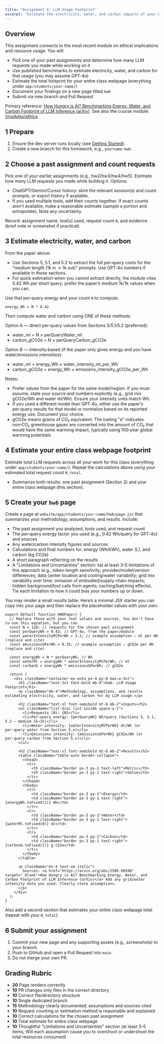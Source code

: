 ```yaml
---
title: "Assignment 6: LLM Usage Footprint"
excerpt: "Estimate the electricity, water, and carbon impacts of your LLM usage and document the results as hw6."
---
```


## Overview

This assignment connects to the most recent module on ethical implications and resource usage. You will:

- Pick one of your past assignments and determine how many LLM requests you made while working on it
- Use published benchmarks to estimate electricity, water, and carbon for that usage (you may assume GPT‑4o)
- Estimate the total footprint for your entire class webpage (everything under `app/students/your-name/`)
- Document your findings on a new page titled `hw6`
- Submit via new branch and Pull Request

Primary reference: [How Hungry is AI? Benchmarking Energy, Water, and Carbon Footprint of LLM Inference (arXiv)](https://arxiv.org/abs/2505.09598). See also the course module: [/modules/ethics](/modules/ethics).

## 1 Prepare

1. Ensure the dev server runs locally (see [Getting Started](/modules/getting-started)).
1. Create a new branch for this homework, e.g., `yourname-hw6`.

## 2 Choose a past assignment and count requests

Pick one of your earlier assignments (e.g., hw2/hw3/hw4/hw5). Estimate how many LLM requests you made while building it. Options:

- ChatGPT/Gemini/Cursor history: skim the relevant session(s) and count prompts, or export history if available.
- If you used multiple tools, add their counts together. If exact counts aren’t available, make a reasonable estimate (sample a portion and extrapolate). Note any uncertainty.

Record: assignment name, tool(s) used, request count `N`, and evidence (brief note or screenshot if practical).

## 3 Estimate electricity, water, and carbon

From the paper above:

- Use Sections 5, 5.1, and 5.2 to extract the full per‑query costs for the "medium length (1k in → 1k out)" prompts. Use GPT‑4o numbers if available in those sections.
- For quick estimation when you cannot extract directly, the module cites 0.42 Wh per short query; prefer the paper’s medium 1k/1k values when you can.

Use that per‑query energy and your count `N` to compute:

```
energy_Wh = N * 0.42
```

Then compute water and carbon using ONE of these methods:

Option A — direct per‑query values from Sections 5/5.1/5.2 (preferred):

- water_ml = N × perQueryWater_ml
- carbon_gCO2e = N × perQueryCarbon_gCO2e

Option B — intensity‑based (if the paper only gives energy and you have water/emissions intensities):

- water_ml = energy_Wh × water_intensity_ml_per_Wh
- carbon_gCO2e = energy_Wh × emissions_intensity_gCO2e_per_Wh

Notes:

- Prefer values from the paper for the same model/region. If you must assume, state your source and numbers explicitly (e.g., grid mix gCO2e/Wh and water ml/Wh). Ensure your intensity units match Wh.
- If you used a different model than GPT‑4o, either use the paper’s per‑query results for that model or normalize based on its reported energy use. Document your choice.
- gCO2e means grams of CO₂ equivalent. The trailing "e" indicates non‑CO₂ greenhouse gases are converted into the amount of CO₂ that would have the same warming impact, typically using 100‑year global warming potentials.

## 4 Estimate your entire class webpage footprint

Estimate total LLM requests across all your work for this class (everything under `app/students/your-name/`). Repeat the calculations above using your estimated total request count `N_total`.

- Summarize both results: one past assignment (Section 2) and your entire class webpage (this section).

## 5 Create your `hw6` page

Create a page at `website/app/students/your-name/hw6/page.jsx` that summarizes your methodology, assumptions, and results. Include:

- The past assignment you analyzed, tools used, and request count
- The per‑query energy factor you used (e.g., 0.42 Wh/query for GPT‑4o) and sources
- Any water/carbon intensity figures and sources
- Calculations and final numbers for: energy (Wh/kWh), water (L), and carbon (kg CO2e)
- A short paragraph reflecting on the results
- A "Limitations and Uncertainties" section: list at least 3–5 limitations of this approach (e.g., token-length sensitivity; provider/model/version differences; data center location and cooling/water variability; grid mix variability over time; omission of embodied/supply-chain impacts; hidden background/tool calls from agents; caching/batching effects). Tie each limitation to how it could bias your numbers up or down.

You may render a small results table. Here’s a minimal JSX starter you can copy into your page and then replace the placeholder values with your own:

```tsx
export default function HW6Page() {
  // Replace these with your real values and sources. You don't have to use this equation, but you can.
  const N = 120; // requests for the chosen past assignment
  const perQueryWh = 0.42; // GPT‑4o, from the paper/module
  const waterIntensityMlPerWh = 3.2; // example assumption — ml per Wh (replace and cite)
  const emissionsGPerWh = 0.35; // example assumption — gCO2e per Wh (replace and cite)

  const energyWh = N * perQueryWh; // Wh
  const waterMl = energyWh * waterIntensityMlPerWh; // ml
  const carbonG = energyWh * emissionsGPerWh; // gCO2e

  return (
    <div className="container mx-auto px-4 py-8 max-w-3xl">
      <h1 className="text-3xl font-bold mb-4">hw6: LLM Usage Footprint</h1>
      <p className="mb-4">Methodology, assumptions, and results estimating electricity, water, and carbon for my LLM usage.</p>

      <h2 className="text-xl font-semibold mt-6 mb-2">Inputs</h2>
      <ul className="list-disc list-inside space-y-1">
        <li>Requests (N): {N}</li>
        <li>Per‑query energy: {perQueryWh} Wh/query (Sections 5, 5.1, 5.2 — medium 1k→1k)</li>
        <li>Water intensity: {waterIntensityMlPerWh} ml/Wh (or per‑query water from Section 5.x)</li>
        <li>Emissions intensity: {emissionsGPerWh} gCO2e/Wh (or per‑query carbon from Section 5.x)</li>
      </ul>

      <h2 className="text-xl font-semibold mt-6 mb-2">Results</h2>
      <table className="table-auto border-collapse">
        <thead>
          <tr>
            <th className="border px-3 py-1 text-left">Metric</th>
            <th className="border px-3 py-1 text-right">Value</th>
          </tr>
        </thead>
        <tbody>
          <tr>
            <td className="border px-3 py-1">Energy</td>
            <td className="border px-3 py-1 text-right">{energyWh.toFixed(1)} Wh</td>
          </tr>
          <tr>
            <td className="border px-3 py-1">Water</td>
            <td className="border px-3 py-1 text-right">{waterMl.toFixed(0)} ml</td>
          </tr>
          <tr>
            <td className="border px-3 py-1">Carbon</td>
            <td className="border px-3 py-1 text-right">{carbonG.toFixed(1)} g CO2e</td>
          </tr>
        </tbody>
      </table>

      <p className="mt-4 text-sm italic">
        Sources: <a href="https://arxiv.org/abs/2505.09598" target="_blank">How Hungry is AI? Benchmarking Energy, Water, and Carbon Footprint of LLM Inference (arXiv)</a> Add any grid/water intensity data you used. Clearly state assumptions.
      </p>
    </div>
  );
}
```

Also add a second section that estimates your entire class webpage total (repeat with your `N_total`).

## 6 Submit your assignment

1. Commit your new page and any supporting assets (e.g., screenshots) to your branch.
1. Push to GitHub and open a Pull Request into `main`.
1. Do not merge your own PR.

## Grading Rubric

- **20** Page renders correctly
- **10** PR changes only files in the correct directory
- **10** Correct file/directory structure
- **10** Single dedicated branch
- **15** Methodology clearly documented; assumptions and sources cited
- **10** Request counting or estimation method is reasonable and explained
- **10** Correct calculations for the chosen past assignment
- **10** Total estimate for entire class webpage
- **10** Thoughtful "Limitations and Uncertainties" section (at least 3–5 items; Will each assumption cause you to overshoot or undershoot the total resources consumed)


